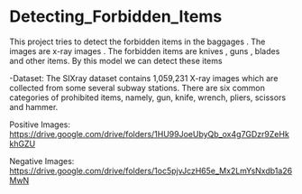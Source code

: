 # Detecting_Forbidden_Items
This project tries to detect the forbidden items in the baggages . The images are x-ray images . The forbidden items are knives , guns , blades and other items. By this model we can detect these items 


-Dataset:
The SIXray dataset contains 1,059,231 X-ray images which are collected from some several subway stations. There are six common categories of prohibited items, namely, gun, knife, wrench, pliers, scissors and hammer.

  Positive Images:
  https://drive.google.com/drive/folders/1HU99JoeUbyQb_ox4g7GDzr9ZeHkkhGZU
  
  Negative Images:
  https://drive.google.com/drive/folders/1oc5pjvJczH65e_Mx2LmYsNxdb1a26MwN
